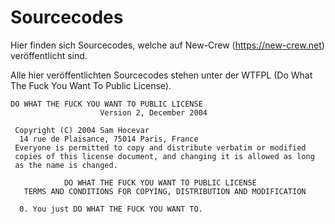 Sourcecodes
===========
Hier finden sich Sourcecodes, welche auf New-Crew (https://new-crew.net) veröffentlicht sind.


Alle hier veröffentlichten Sourcecodes stehen unter der WTFPL (Do What The Fuck You Want To Public License).

```
DO WHAT THE FUCK YOU WANT TO PUBLIC LICENSE
                    Version 2, December 2004
 
 Copyright (C) 2004 Sam Hocevar
  14 rue de Plaisance, 75014 Paris, France
 Everyone is permitted to copy and distribute verbatim or modified
 copies of this license document, and changing it is allowed as long
 as the name is changed.
 
            DO WHAT THE FUCK YOU WANT TO PUBLIC LICENSE
   TERMS AND CONDITIONS FOR COPYING, DISTRIBUTION AND MODIFICATION
 
  0. You just DO WHAT THE FUCK YOU WANT TO.
```
